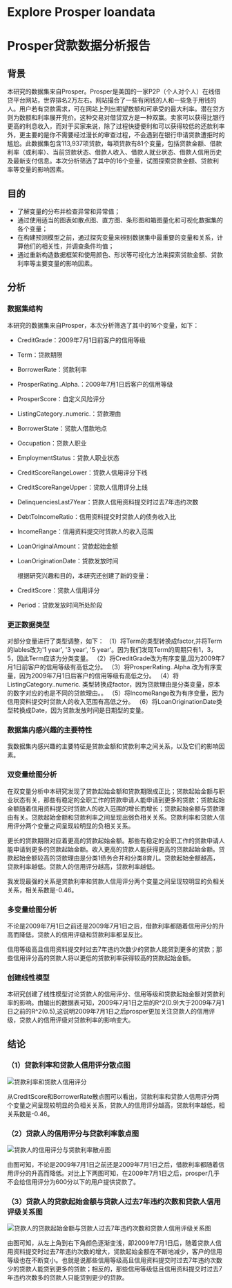 # Explore Prosper loandata
# Prosper贷款数据分析报告

## 背景
本研究的数据集来自Prosper。Prosper是美国的一家P2P（个人对个人）在线借贷平台网站，世界排名2万左右。网站撮合了一些有闲钱的人和一些急于用钱的人。用户若有贷款需求，可在网站上列出期望数额和可承受的最大利率。潜在贷方则为数额和利率展开竞价。这种交易对借贷双方是一种双赢。卖家可以获得比银行更高的利息收入，而对于买家来说，除了过程快捷便利和可以获得较低的还款利率外，更主要的是你不需要经过漫长的审查过程，不会遇到在银行申请贷款遭拒时的尴尬。此数据集包含113,937项贷款，每项贷款有81个变量，包括贷款金额、借款利率（或利率）、当前贷款状态、借款人收入、借款人就业状态、借款人信用历史及最新支付信息。本次分析筛选了其中的16个变量，试图探索贷款金额、贷款利率等变量的影响因素。

## 目的
- 了解变量的分布并检查异常和异常值；
- 通过使用适当的图表如散点图、直方图、条形图和箱图量化和可视化数据集的各个变量；
- 在构建预测模型之前，通过探究变量来辨别数据集中最重要的变量和关系，计算他们的相关性，并调查条件均值；
- 通过重新构造数据框架和使用颜色、形状等可视化方法来探索贷款金额、贷款利率等主要变量的影响因素。

## 分析

### 数据集结构

本研究的数据集来自Prosper，本次分析筛选了其中的16个变量，如下：
* CreditGrade：2009年7月1日前客户的信用等级

* Term：贷款期限

* BorrowerRate：贷款利率

* ProsperRating..Alpha.：2009年7月1日后客户的信用等级

* ProsperScore：自定义风险评分

* ListingCategory..numeric.：贷款理由

* BorrowerState：贷款人借款地点

* Occupation：贷款人职业

* EmploymentStatus：贷款人职业状态

* CreditScoreRangeLower：贷款人信用评分下线

* CreditScoreRangeUpper：贷款人信用评分上线

* DelinquenciesLast7Year：贷款人信用资料提交时过去7年违约次数

* DebtToIncomeRatio：信用资料提交时贷款人的债务收入比

* IncomeRange：信用资料提交时贷款人的收入范围

* LoanOriginalAmount：贷款起始金额

* LoanOriginationDate：贷款发放时间

  根据研究兴趣和目的，本研究还创建了新的变量：

* CreditScore：贷款人信用评分

* Period：贷款发放时间所处阶段

### 更正数据类型

对部分变量进行了类型调整，如下：
（1）将Term的类型转换成factor,并将Term的lables改为'1 year', '3 year', '5 year'。因为我们发现Term的周期只有1，3，5，因此Term应该为分类变量。
（2）将CreditGrade改为有序变量,因为2009年7月1日前客户的信用等级有高低之分。
（3）将ProsperRating..Alpha.改为有序变量，因为2009年7月1日后客户的信用等级有高低之分。
（4）将ListingCategory..numeric. 类型转换成factor，因为贷款理由是分类变量，原本的数字对应的也是不同的贷款理由。。
（5）将IncomeRange改为有序变量，因为信用资料提交时贷款人的收入范围有高低之分。
（6）将LoanOriginationDate类型转换成Date，因为贷款发放时间是日期型的变量。

### 数据集内感兴趣的主要特性

我数据集内感兴趣的主要特征是贷款金额和贷款利率之间关系，以及它们的影响因素。

### 双变量绘图分析

在双变量分析中本研究发现了贷款起始金额和贷款期限成正比；贷款起始金额与职业状态有关，那些有稳定的全职工作的贷款申请人能申请到更多的贷款；贷款起始金额随着信用资料提交时贷款人的收入范围的增长而增长；贷款起始金额与贷款理由有关。贷款起始金额和贷款利率之间呈现出弱负相关关系。贷款利率和贷款人信用评分两个变量之间呈现较明显的负相关关系。

更长的贷款期限对应着更高的贷款起始金额。那些有稳定的全职工作的贷款申请人能申请到更多的贷款起始金额。收入更高的贷款人能获得更高的贷款起始金额。贷款起始金额较高的贷款理由是分类1债务合并和分类8育儿。贷款起始金额越高，贷款利率越低。贷款人的信用评分越高，贷款利率越低。

我发现最强的关系是贷款利率和贷款人信用评分两个变量之间呈现较明显的负相关关系，相关系数是-0.46。

### 多变量绘图分析

不论是2009年7月1日之前还是2009年7月1日之后，借款利率都随着信用评分的升高而降低，贷款人的信用评级和贷款利率都呈反比。

信用等级高且信用资料提交时过去7年违约次数少的贷款人能贷到更多的贷款；那些信用评分高的贷款人将以更低的贷款利率获得较高的贷款起始金额。

### 创建线性模型

本研究创建了线性模型讨论贷款人的信用评分、信用等级和贷款起始金额对贷款利率的影响。由输出的数据表可知，2009年7月1日之后的R^2(0.9)大于2009年7月1日之前的R^2(0.5),这说明2009年7月1日之后prosper更加关注贷款人的信用评级，贷款人的信用评级对贷款利率的影响变大。

## 结论

### （1）贷款利率和贷款人信用评分散点图

![贷款利率和贷款人信用评分](https://github.com/ArtemisLiu/Explore-Prosper-loandata--R/blob/master/结论图片/贷款利率和贷款人信用评分.png)

从CreditScore和BorrowerRate散点图可以看出，贷款利率和贷款人信用评分两个变量之间呈现较明显的负相关关系，贷款人的信用评分越高，贷款利率越低，相关系数是-0.46。

### （2）贷款人的信用评分与贷款利率散点图

![贷款人的信用评分与贷款利率散点图](https://github.com/ArtemisLiu/Explore-Prosper-loandata--R/blob/master/结论图片/贷款人的信用评分与贷款利率散点图.png)

由图可知，不论是2009年7月1日之前还是2009年7月1日之后，借款利率都随着信用评分的升高而降低。对比上下两图可知，在2009年7月1日之后，prosper几乎不会给信用评分为600分以下的用户提供贷款了。

### （3）贷款人的贷款起始金额与贷款人过去7年违约次数和贷款人信用评级关系图

![贷款人的贷款起始金额与贷款人过去7年违约次数和贷款人信用评级关系图](https://github.com/ArtemisLiu/Explore-Prosper-loandata--R/blob/master/结论图片/贷款人的贷款起始金额与贷款人过去7年违约次数和贷款人信用评级关系图.png)

由图可知，从左上角到右下角颜色逐渐变浅，即2009年7月1日后，随着贷款人信用资料提交时过去7年违约次数的增大，贷款起始金额在不断地减少，客户的信用等级也在不断变小。也就是说那些信用等级高且信用资料提交时过去7年违约次数少的贷款人能贷到更多的贷款；相反的，那些信用等级低且信用资料提交时过去7年违约次数多的贷款人只能贷到更少的贷款。